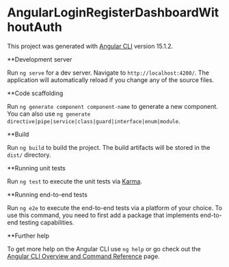 # AngularLoginRegisterDashboardWithoutAuth

This project was generated with [Angular CLI](https://github.com/angular/angular-cli) version 15.1.2.

**Development server

Run `ng serve` for a dev server. Navigate to `http://localhost:4200/`. The application will automatically reload if you change any of the source files.

**Code scaffolding

Run `ng generate component component-name` to generate a new component. You can also use `ng generate directive|pipe|service|class|guard|interface|enum|module`.

**Build

Run `ng build` to build the project. The build artifacts will be stored in the `dist/` directory.

**Running unit tests

Run `ng test` to execute the unit tests via [Karma](https://karma-runner.github.io).

**Running end-to-end tests

Run `ng e2e` to execute the end-to-end tests via a platform of your choice. To use this command, you need to first add a package that implements end-to-end testing capabilities.

**Further help

To get more help on the Angular CLI use `ng help` or go check out the [Angular CLI Overview and Command Reference](https://angular.io/cli) page.
